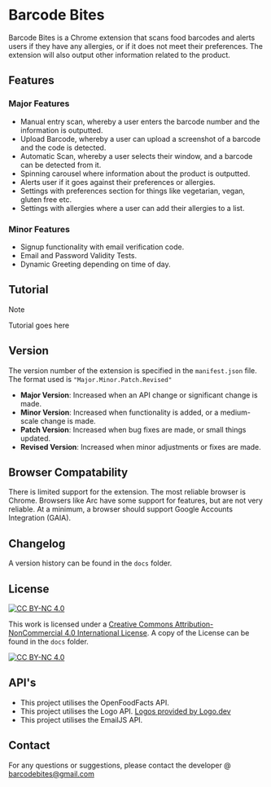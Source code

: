# Barcode Bites

Barcode Bites is a Chrome extension that scans food barcodes and alerts users if they have any allergies, or if it does not meet their preferences. The extension will also output other information related to the product.

## Features

### Major Features

- Manual entry scan, whereby a user enters the barcode number and the information is outputted.
- Upload Barcode, whereby a user can upload a screenshot of a barcode and the code is detected.
- Automatic Scan, whereby a user selects their window, and a barcode can be detected from it.
- Spinning carousel where information about the product is outputted.
- Alerts user if it goes against their preferences or allergies.
- Settings with preferences section for things like vegetarian, vegan, gluten free etc.
- Settings with allergies where a user can add their allergies to a list.

### Minor Features
- Signup functionality with email verification code.
- Email and Password Validity Tests.
- Dynamic Greeting depending on time of day.

## Tutorial

> [!NOTE]
> Tutorial goes here

## Version

The version number of the extension is specified in the `manifest.json` file. The format used is `"Major.Minor.Patch.Revised"`

- **Major Version**: Increased when an API change or significant change is made.
- **Minor Version**: Increased when functionality is added, or a medium-scale change is made.
- **Patch Version**: Increased when bug fixes are made, or small things updated.
- **Revised Version**: Increased when minor adjustments or fixes are made.

## Browser Compatability

There is limited support for the extension. The most reliable browser is Chrome. Browsers like Arc have some support for features, but are not very reliable. At a minimum, a browser should support Google Accounts Integration (GAIA).

## Changelog

A version history can be found in the `docs` folder.

## License

[![CC BY-NC 4.0][cc-by-nc-shield]][cc-by-nc]

This work is licensed under a
[Creative Commons Attribution-NonCommercial 4.0 International License][cc-by-nc]. A copy of the License can be found in the `docs` folder.

[![CC BY-NC 4.0][cc-by-nc-image]][cc-by-nc]

[cc-by-nc]: https://creativecommons.org/licenses/by-nc/4.0/
[cc-by-nc-image]: https://licensebuttons.net/l/by-nc/4.0/88x31.png
[cc-by-nc-shield]: https://img.shields.io/badge/License-CC%20BY--NC%204.0-lightgrey.svg

## API's

- This project utilises the OpenFoodFacts API.
- This project utilises the Logo API. <a href="https://logo.dev" alt="Logo API">Logos provided by Logo.dev</a>
- This project utilises the EmailJS API.

## Contact

For any questions or suggestions, please contact the developer @ barcodebites@gmail.com